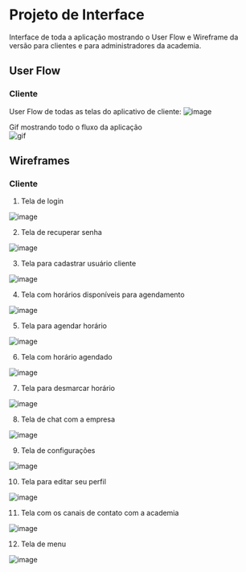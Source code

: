 
# Projeto de Interface

Interface de toda a aplicação mostrando o User Flow e Wireframe da versão para clientes e para administradores da academia.

## User Flow

### Cliente

User Flow de todas as telas do aplicativo de cliente:
![image](https://user-images.githubusercontent.com/63879249/113625804-c5c01680-9637-11eb-8472-e8efc1dcea32.png)
  
Gif mostrando todo o fluxo da aplicação  
![gif](https://i.imgur.com/pqfk1lv.gif)

## Wireframes

### Cliente

1. Tela de login     
  
![image](https://user-images.githubusercontent.com/63879249/113626087-19cafb00-9638-11eb-9cda-cdcd440a63f4.png)
  
2. Tela de recuperar senha    
  
![image](https://user-images.githubusercontent.com/63879249/113626121-25b6bd00-9638-11eb-9ed9-98f9294a675a.png)
  
3. Tela para cadastrar usuário cliente
      
![image](https://user-images.githubusercontent.com/63879249/113626164-3109e880-9638-11eb-9368-571bc8d120e3.png)
  
4. Tela com horários disponíveis para agendamento    
  
![image](https://user-images.githubusercontent.com/63879249/113626201-3a935080-9638-11eb-80b7-0643e2eb1331.png)
  
5. Tela para agendar horário    
  
![image](https://user-images.githubusercontent.com/63879249/113626253-4aab3000-9638-11eb-9caa-690c85ee9a0f.png)
  
6. Tela com horário agendado    
  
![image](https://user-images.githubusercontent.com/63879249/113626389-7c23fb80-9638-11eb-9ce4-f9cb90b86cb1.png)
  
7. Tela para desmarcar horário    
  
![image](https://user-images.githubusercontent.com/63879249/113626400-81814600-9638-11eb-91dd-9b2420046fa1.png)
  
8. Tela de chat com a empresa    
  
![image](https://user-images.githubusercontent.com/63879249/113626415-88a85400-9638-11eb-8a9d-7f78d7d9ada6.png)
  
9. Tela de configurações    
  
![image](https://user-images.githubusercontent.com/63879249/113626431-8e9e3500-9638-11eb-9fe1-4e3ff4bfcae5.png)

10. Tela para editar seu perfil    
  
![image](https://user-images.githubusercontent.com/63879249/113626452-93fb7f80-9638-11eb-8382-921c953b4363.png)
  
11. Tela com os canais de contato com a academia  
    
![image](https://user-images.githubusercontent.com/63879249/113626475-9b228d80-9638-11eb-9d13-60640318ec78.png)
  
12. Tela de menu  
    
![image](https://user-images.githubusercontent.com/63879249/113626510-a37ac880-9638-11eb-9922-00921ef22936.png)


